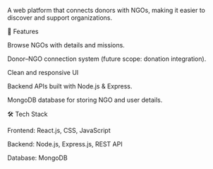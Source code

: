 A web platform that connects donors with NGOs, making it easier to discover and support organizations.

🚀 Features

Browse NGOs with details and missions.

Donor–NGO connection system (future scope: donation integration).

Clean and responsive UI 

Backend APIs built with Node.js & Express.

MongoDB database for storing NGO and user details.

🛠️ Tech Stack

Frontend: React.js, CSS, JavaScript

Backend: Node.js, Express.js, REST API

Database: MongoDB 
